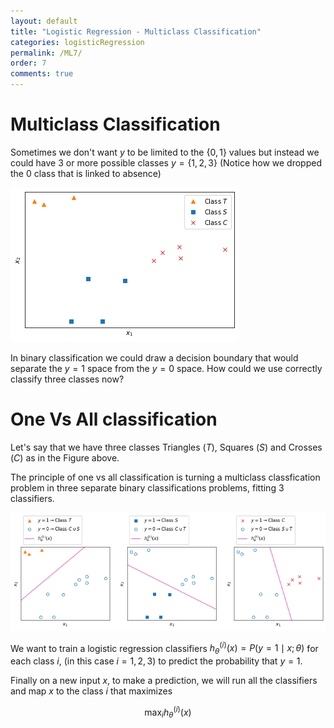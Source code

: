```yaml
---
layout: default
title: "Logistic Regression - Multiclass Classification"
categories: logisticRegression
permalink: /ML7/
order: 7
comments: true
---
```


# Multiclass Classification
Sometimes we don't want $y$ to be limited to the $\{0,1\}$ values but instead we could have 3 or more possible classes $y=\{1,2,3\}$ (Notice how we dropped the $0$ class that is linked to absence)


    
![png](ML-7-MulticlassClassification_files/ML-7-MulticlassClassification_2_0.png)
    


In binary classification we could draw a decision boundary that would separate the $y=1$ space from the $y=0$ space. How could we use correctly classify three classes now?

# One Vs All classification
Let's say that we have three classes Triangles ($T$), Squares ($S$) and Crosses ($C$) as in the Figure above.

The principle of one vs all classification is turning a multiclass classfication problem in three separate binary classifications problems, fitting 3 classifiers.


    
![png](ML-7-MulticlassClassification_files/ML-7-MulticlassClassification_4_0.png)
    


We want to train a logistic regression classifiers $h_\theta^{(i)}(x)=P(y=1 \mid x;\theta)$ for each class $i$, (in this case $i=1,2,3$) to predict the probability that $y=1$.

Finally on a new input $x$, to make a prediction, we will run all the classifiers and map $x$ to the class $i$ that maximizes

$$\max_{i}h_\theta^{(i)}(x)$$
